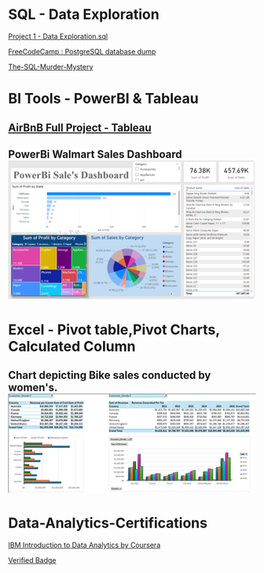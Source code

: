 # SQL - Data Exploration 
<a href='Project 1 - Data Exploration.sql'>Project 1 - Data Exploration.sql</a>

[FreeCodeCamp : PostgreSQL database dump](https://github.com/Juveria-Dalvi/Relational-Database-beta-FreeCodeCamp/universe.sql)

[The-SQL-Murder-Mystery](https://github.com/Juveria-Dalvi/The-SQL-Murder-Mystery)

# BI Tools - PowerBI & Tableau
## [ AirBnB Full Project - Tableau](https://public.tableau.com/views/AirBnBFullProject_17048434183610/Dashboard1?:language=en-US&:display_count=n&:origin=viz_share_link)
## PowerBi Walmart Sales Dashboard <img src='images/PowerBi Walmart Sales Dashboard .png' alt='Sales Image'>


# Excel - Pivot table,Pivot Charts, Calculated Column 
## Chart depicting Bike sales conducted by women's. <img src='images/Sales .png' alt='Sales Image'>

# Data-Analytics-Certifications
[IBM Introduction to Data Analytics by Coursera](https://coursera.org/share/e4555cc5e39047fba9914ec9aa33ab61)

[Verified Badge](https://www.credly.com/badges/47803ef7-06ce-4f93-9de9-c7998a410600/public_url) 
